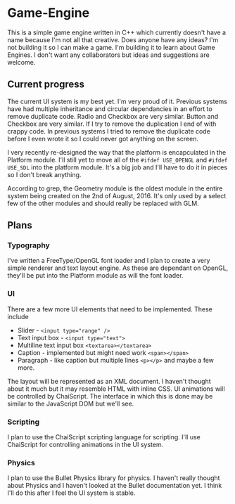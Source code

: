 # Game-Engine
This is a simple game engine written in C++ which currently doesn't have a name because I'm not all that creative. Does anyone have any ideas? I'm not building it so I can make a game. I'm building it to learn about Game Engines. I don't want any collaborators but ideas and suggestions are welcome.

## Current progress

The current UI system is my best yet. I'm very proud of it. Previous systems have had multiple inheritance and circular dependancies in an effort to remove duplicate code. Radio and Checkbox are very similar. Button and Checkbox are very similar. If I try to remove the duplication I end of with crappy code. In previous systems I tried to remove the duplicate code before I even wrote it so I could never got anything on the screen.

I very recently re-designed the way that the platform is encapculated in the Platform module. I'll still yet to move all of the `#ifdef USE_OPENGL` and `#ifdef USE_SDL` into the platform module. It's a big job and I'll have to do it in pieces so I don't break anything.

According to grep, the Geometry module is the oldest module in the entire system being created on the 2nd of August, 2016. It's only used by a select few of the other modules and should really be replaced with GLM.

## Plans

### Typography
I've written a FreeType/OpenGL font loader and I plan to create a very simple renderer and text layout engine. As these are dependant on OpenGL, they'll be put into the Platform module as will the font loader.

### UI
There are a few more UI elements that need to be implemented. These include
* Slider - `<input type="range" />`
* Text input box - `<input type="text">`
* Multiline text input box `<textarea></textarea>`
* Caption - implemented but might need work `<span></span>`
* Paragraph - like caption but multiple lines `<p></p>`
and maybe a few more.

The layout will be represented as an XML document. I haven't thought about it much but it may resemble HTML with inline CSS. UI animations will be controlled by ChaiScript. The interface in which this is done may be similar to the JavaScript DOM but we'll see.

### Scripting
I plan to use the ChaiScript scripting language for scripting. I'll use ChaiScript for controlling animations in the UI system.

### Physics
I plan to use the Bullet Physics library for physics. I haven't really thought about Physics and I haven't looked at the Bullet documentation yet. I think I'll do this after I feel the UI system is stable. 
